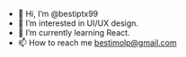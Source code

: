 - 👋 Hi, I’m @bestiptx99
- 👀 I’m interested in UI/UX design.
- 🌱 I’m currently learning React.
- 📫 How to reach me bestimolp@gmail.com

<!---
- 💞️ I’m looking to collaborate on ...
bestiptx99/bestiptx99 is a ✨ special ✨ repository because its `README.md` (this file) appears on your GitHub profile.
You can click the Preview link to take a look at your changes.
--->
